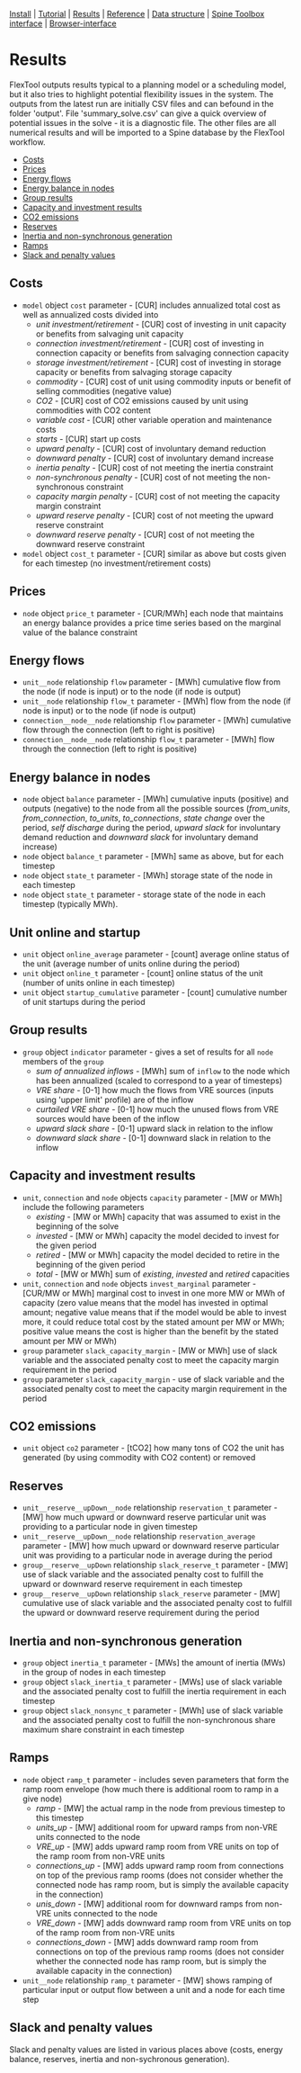 [Install](https://github.com/irena-flextool/flextool/tree/master#irena-flextool) | [Tutorial](https://irena-flextool.github.io/flextool) | [Results](https://irena-flextool.github.io/flextool/results) | [Reference](https://irena-flextool.github.io/flextool/reference) | [Data structure](https://irena-flextool.github.io/flextool/spine_database) | [Spine Toolbox interface](https://irena-flextool.github.io/flextool/spine_toolbox) | [Browser-interface](https://irena-flextool.github.io/flextool/browser_interface)

# Results

FlexTool outputs results typical to a planning model or a scheduling model, but it also tries to highlight potential flexibility issues in the system. The outputs from the latest run are initially CSV files and can befound in the folder 'output'. File 'summary_solve.csv' can give a quick overview of potential issues in the solve - it is a diagnostic file. The other files are all numerical results and will be imported to a Spine database by the FlexTool workflow.

- [Costs](#costs)
- [Prices](#prices)
- [Energy flows](#energy-flows)
- [Energy balance in nodes](#energy-balance-in-nodes)
- [Group results](#group-results)
- [Capacity and investment results](#capacity-and-investment-results)
- [CO2 emissions](#co2-emissions)
- [Reserves](#reserves)
- [Inertia and non-synchronous generation](#inertia-and-non-synchronous-generation)
- [Ramps](#ramps)
- [Slack and penalty values](#slack-and-penalty-values)

## Costs

- `model` object `cost` parameter - [CUR] includes annualized total cost as well as annualized costs divided into 
  - *unit investment/retirement* - [CUR] cost of investing in unit capacity or benefits from salvaging unit capacity
  - *connection investment/retirement* - [CUR] cost of investing in connection capacity or benefits from salvaging connection capacity
  - *storage investment/retirement* - [CUR] cost of investing in storage capacity or benefits from salvaging storage capacity
  - *commodity* - [CUR] cost of unit using commodity inputs or benefit of selling commodities (negative value)
  - *CO2* - [CUR] cost of CO2 emissions caused by unit using commodities with CO2 content
  - *variable cost* - [CUR] other variable operation and maintenance costs
  - *starts* - [CUR] start up costs
  - *upward penalty* - [CUR] cost of involuntary demand reduction
  - *downward penalty* - [CUR] cost of involuntary demand increase
  - *inertia penalty* - [CUR] cost of not meeting the inertia constraint
  - *non-synchronous penalty* - [CUR] cost of not meeting the non-synchronous constraint
  - *capacity margin penalty* - [CUR] cost of not meeting the capacity margin constraint
  - *upward reserve penalty* - [CUR] cost of not meeting the upward reserve constraint
  - *downward reserve penalty* - [CUR] cost of not meeting the downward reserve constraint
- `model` object `cost_t` parameter - [CUR] similar as above but costs given for each timestep (no investment/retirement costs)

## Prices

- `node` object `price_t` parameter - [CUR/MWh] each node that maintains an energy balance provides a price time series based on the marginal value of the balance constraint

## Energy flows

- `unit__node` relationship `flow` parameter - [MWh] cumulative flow from the node (if node is input) or to the node (if node is output)
- `unit__node` relationship `flow_t` parameter - [MWh] flow from the node (if node is input) or to the node (if node is output)
- `connection__node__node` relationship `flow` parameter - [MWh] cumulative flow through the connection (left to right is positive)
- `connection__node__node` relationship `flow_t` parameter - [MWh] flow through the connection (left to right is positive)

## Energy balance in nodes

- `node` object `balance` parameter - [MWh] cumulative inputs (positive) and outputs (negative) to the node from all the possible sources (*from_units*, *from_connection*, *to_units*, *to_connections*, *state change* over the period, *self discharge* during the period, *upward slack* for involuntary demand reduction and *downward slack* for involuntary demand increase)
- `node` object `balance_t` parameter - [MWh] same as above, but for each timestep
- `node` object `state_t` parameter - [MWh] storage state of the node in each timestep
- `node` object `state_t` parameter - storage state of the node in each timestep (typically MWh).

## Unit online and startup

- `unit` object `online_average` parameter - [count] average online status of the unit (average number of units online during the period)
- `unit` object `online_t` parameter - [count] online status of the unit (number of units online in each timestep)
- `unit` object `startup_cumulative` parameter - [count] cumulative number of unit startups during the period

## Group results

- `group` object `indicator` parameter - gives a set of results for all `node` members of the `group`
  - *sum of annualized inflows* - [MWh] sum of `inflow` to the node which has been annualized (scaled to correspond to a year of timesteps)
  - *VRE share* - [0-1] how much the flows from VRE sources (inputs using  'upper limit' profile) are of the inflow
  - *curtailed VRE share* - [0-1] how much the unused flows from VRE sources would have been of the inflow
  - *upward slack share* - [0-1] upward slack in relation to the inflow
  - *downward slack share* - [0-1] downward slack in relation to the inflow

## Capacity and investment results

- `unit`, `connection` and `node` objects `capacity` parameter - [MW or MWh] include the following parameters
  - *existing* - [MW or MWh] capacity that was assumed to exist in the beginning of the solve
  - *invested* - [MW or MWh] capacity the model decided to invest for the given period
  - *retired* - [MW or MWh] capacity the model decided to retire in the beginning of the given period
  - *total* - [MW or MWh] sum of *existing*, *invested* and *retired* capacities
- `unit`, `connection` and `node` objects `invest_marginal` parameter - [CUR/MW or MWh] marginal cost to invest in one more MW or MWh of capacity (zero value means that the model has invested in optimal amount; negative value means that if the model would be able to invest more, it could reduce total cost by the stated amount per MW or MWh; positive value means the cost is higher than the benefit by the stated amount per MW or MWh)
- `group` parameter `slack_capacity_margin` - [MW or MWh] use of slack variable and the associated penalty cost to meet the capacity margin requirement in the period
- `group` parameter `slack_capacity_margin` - use of slack variable and the associated penalty cost to meet the capacity margin requirement in the period

## CO2 emissions

- `unit` object `co2` parameter - [tCO2] how many tons of CO2 the unit has generated (by using commodity with CO2 content) or removed

## Reserves

- `unit__reserve__upDown__node` relationship `reservation_t` parameter - [MW] how much upward or downward reserve particular unit was providing to a particular node in given timestep
- `unit__reserve__upDown__node` relationship `reservation_average` parameter - [MW] how much upward or downward reserve particular unit was providing to a particular node in average during the period
- `group__reserve__upDown` relationship `slack_reserve_t` parameter - [MW] use of slack variable and the associated penalty cost to fulfill the upward or downward reserve requirement in each timestep
- `group__reserve__upDown` relationship `slack_reserve` parameter - [MW] cumulative use of slack variable and the associated penalty cost to fulfill the upward or downward reserve requirement during the period

## Inertia and non-synchronous generation

- `group` object `inertia_t` parameter - [MWs] the amount of inertia (MWs) in the group of nodes in each timestep
- `group` object `slack_inertia_t` parameter - [MWs] use of slack variable and the associated penalty cost to fulfill the inertia requirement in each timestep
- `group` object `slack_nonsync_t` parameter - [MWh] use of slack variable and the associated penalty cost to fulfill the non-synchronous share maximum share constraint in each timestep 

## Ramps

- `node` object `ramp_t` parameter - includes seven parameters that form the ramp room envelope (how much there is additional room to ramp in a give node)
  - *ramp* - [MW] the actual ramp in the node from previous timestep to this timestep
  - *units_up* - [MW] additional room for upward ramps from non-VRE units connected to the node
  - *VRE_up* - [MW] adds upward ramp room from VRE units on top of the ramp room from non-VRE units
  - *connections_up* - [MW] adds upward ramp room from connections on top of the previous ramp rooms (does not consider whether the connected node has ramp room, but is simply the available capacity in the connection)
  - *unis_down* - [MW] additional room for downward ramps from non-VRE units connected to the node 
  - *VRE_down* - [MW] adds downward ramp room from VRE units on top of the ramp room from non-VRE units
  - *connections_down* - [MW] adds downward ramp room from connections on top of the previous ramp rooms (does not consider whether the connected node has ramp room, but is simply the available capacity in the connection)
- `unit__node` relationship `ramp_t` parameter - [MW] shows ramping of particular input or output flow between a unit and a node for each time step

## Slack and penalty values

Slack and penalty values are listed in various places above (costs, energy balance, reserves, inertia and non-sychronous generation).
